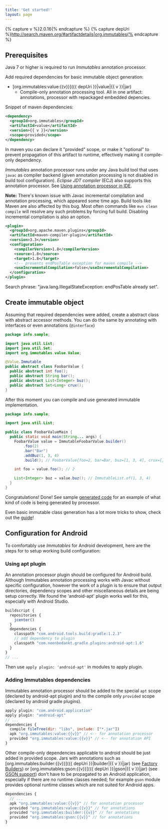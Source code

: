 ```yaml
---
title: 'Get started!'
layout: page
---
```


{% capture v %}2.0.16{% endcapture %}
{% capture depUri %}http://search.maven.org/#artifactdetails|org.immutables{% endcapture %}

## Prerequisites

Java 7 or higher is required to run _Immutables_ annotation processor.


Add required dependencies for basic immutable object generation:

- [org.immutables:value:{{v}}]({{ depUri }}|value|{{ v }}|jar)
  + Compile-only annotation processing tool. All in one artifact: annotations, processor with repackaged embedded depencies.

Snippet of maven dependencies:

```xml
<dependency>
  <groupId>org.immutables</groupId>
  <artifactId>value</artifactId>
  <version>{{ v }}</version>
  <scope>provided</scope>
</dependency>
```

In maven you can declare it "provided" scope, or make it "optional" to prevent propagation of this artifact to runtime, effectively making it compile-only dependency.

_Immutables_ annotation processor runs under any Java build tool that uses `javac` as compiler backend (given annotation processing is not disabled in build tool configuration).
_Eclipse JDT compiler_ (ECJ) also supports this annotation processor. See [Using annotation processor in IDE](/apt.html).

**Note:** There's known issue with Javac incremental compilation and annotation processing, which appeared some time ago. Build tools like Maven are also affected by this bug. Most often commands like `mvn clean compile` will resolve any such problems by forcing full build. Disabling incremental compilation is also an option.

```xml
<plugin>
  <groupId>org.apache.maven.plugins</groupId>
  <artifactId>maven-compiler-plugin</artifactId>
  <version>3.3</version>
  <configuration>
    <compilerVersion>1.8</compilerVersion>
    <source>1.8</source>
    <target>1.8</target>
    <!-- prevents endPosTable exception for maven compile -->
    <useIncrementalCompilation>false</useIncrementalCompilation>
  </configuration>
</plugin>
```
Search phrase: "java.lang.IllegalStateException: endPosTable already set".

## Create immutable object

Assuming that required dependencies were added, create a abstract class with abstract accessor methods. You can do the same by annotating with interfaces or even annotations (`@interface`)

```java
package info.sample;

import java.util.List;
import java.util.Set;
import org.immutables.value.Value;

@Value.Immutable
public abstract class FoobarValue {
  public abstract int foo();
  public abstract String bar();
  public abstract List<Integer> buz();
  public abstract Set<Long> crux();
}
```

After this moment you can compile and use generated immutable implementation.

```java
package info.sample;

import java.util.List;

public class FoobarValueMain {
  public static void main(String... args) {
    FoobarValue value = ImmutableFoobarValue.builder()
        .foo(2)
        .bar("Bar")
        .addBuz(1, 3, 4)
        .build(); // FoobarValue{foo=2, bar=Bar, buz=[1, 3, 4], crux={}}

    int foo = value.foo(); // 2

    List<Integer> buz = value.buz(); // ImmutableList.of(1, 3, 4)
  }
}
```
Congratulations! Done!
See sample [generated code](/generated.html) for an example of what kind of code is being generated by processor.

Even basic immutable class generation has a lot more tricks to show, check out the [guide](/immutable.html)!

<a name="android"></a>
## Configuration for Android
To comfortably use _Immutables_ for Android development, here are the steps for to setup working build configuration:

### Using apt plugin

An annotation processor plugin should be configured for Android build. Although Immutables annotation processing works with Javac without specific configuration, however the work of a plugin is to ensure that output directories, dependency scopes and other miscellaneous details are being setup correctly. We found the 'android-apt' plugin works well for this, especially with Android Studio.

```javascript
buildscript {
  repositories {
    jcenter()
  }
  dependencies {
    classpath "com.android.tools.build:gradle:1.2.3"
    // add dependency to plugin
    classpath "com.neenbedankt.gradle.plugins:android-apt:1.6"
  }
}
// ...
```

Then use `apply plugin: 'android-apt'` in modules to apply plugin.

### Adding Immutables dependencies

Immutables annotation processor should be added to the special `apt` scope (declared by android-apt plugin) and to the compile only `provided` scope (declared by android gradle plugins).

```javascript
apply plugin: "com.android.application"
apply plugin: "android-apt"
// ...
dependencies {
  compile fileTree(dir: "libs", include: ["*.jar"])
  apk "org.immutables:value:{{v}}" // <-- for annotation processor
  provided "org.immutables:value:{{v}}" // <-- for annotation API
}
```

Other compile-only dependencies applicable to android should be just added in provided scope. Jars with annotations such as [org.immutables:builder:{{v}}]({{ depUri }}|builder|{{ v }}|jar) (see [Factory Builders](factory.html)) or [org.immutables:gson:{{v}}]({{ depUri }}|gson|{{ v }}|jar) (see [GSON support](json.html#gson)) don't have to be propagated to an Android application, especially if there are no runtime classes needed; for example `gson` module provides optional runtime classes which are not suited for Android apps.

```javascript
dependencies {
  // ...
  apk "org.immutables:value:{{v}}" // for annotation processor
  provided "org.immutables:value:{{v}}" // for annotations
  provided "org.immutables:builder:{{v}}" // for annotations
  provided "org.immutables:gson:{{v}}" // for annotations
}
```
